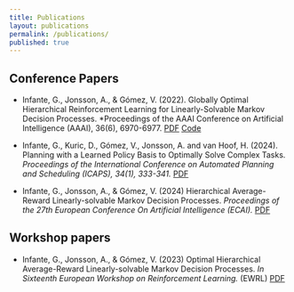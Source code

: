 ```yaml
---
title: Publications
layout: publications
permalink: /publications/
published: true
---
```


## Conference Papers

* Infante, G., Jonsson, A., & Gómez, V. (2022). Globally Optimal Hierarchical Reinforcement Learning for Linearly-Solvable Markov Decision Processes. *Proceedings of the AAAI Conference on Artificial Intelligence (AAAI), 36(6), 6970-6977. [PDF](https://doi.org/10.1609/aaai.v36i6.20655) [Code](https://github.com/guillermoim/HRL_LMDP)

* Infante, G., Kuric, D., Gómez, V., Jonsson, A. and van Hoof, H. (2024). Planning with a Learned Policy Basis to Optimally Solve Complex Tasks. *Proceedings of the International Conference on Automated Planning and Scheduling (ICAPS), 34(1), 333-341.* [PDF](https://ojs.aaai.org/index.php/ICAPS/article/view/31492)

* Infante, G., Jonsson, A., & Gómez, V. (2024) Hierarchical Average-Reward Linearly-solvable Markov Decision Processes. *Proceedings of the 27th European Conference On Artificial Intelligence (ECAI).*  [PDF](https://arxiv.org/pdf/2407.06690)


## Workshop papers

* Infante, G., Jonsson, A., & Gómez, V. (2023) Optimal Hierarchical Average-Reward Linearly-solvable Markov Decision Processes. *In Sixteenth European Workshop on Reinforcement Learning.* (EWRL) [PDF](https://drive.google.com/file/d/1-VDzH8iAUr4DUSiwBIbuj-Rblp7X6pzx/view)
